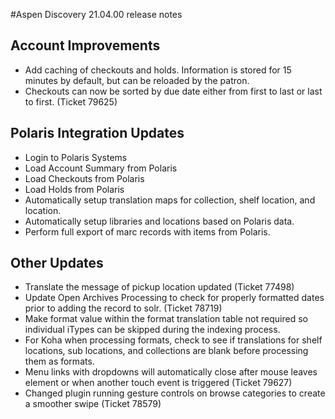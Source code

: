 #Aspen Discovery 21.04.00 release notes
## Account Improvements
- Add caching of checkouts and holds.  Information is stored for 15 minutes by default, but can be reloaded by the patron. 
- Checkouts can now be sorted by due date either from first to last or last to first. (Ticket 79625)
  

## Polaris Integration Updates
- Login to Polaris Systems
- Load Account Summary from Polaris
- Load Checkouts from Polaris
- Load Holds from Polaris
- Automatically setup translation maps for collection, shelf location, and location. 
- Automatically setup libraries and locations based on Polaris data. 
- Perform full export of marc records with items from Polaris. 

## Other Updates
- Translate the message of pickup location updated (Ticket 77498)
- Update Open Archives Processing to check for properly formatted dates prior to adding the record to solr. (Ticket 78719)
- Make format value within the format translation table not required so individual iTypes can be skipped during the indexing process.
- For Koha when processing formats, check to see if translations for shelf locations, sub locations, and collections are blank before processing them as formats.
- Menu links with dropdowns will automatically close after mouse leaves element or when another touch event is triggered (Ticket 79627)
- Changed plugin running gesture controls on browse categories to create a smoother swipe (Ticket 78579)